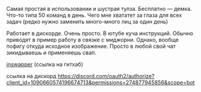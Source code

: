 
Самая простая в использовании и шустрая тулза. Бесплатно — демка. Что-то типа 50 команд в день. Чего мне хвататет за глаза для всех задач (редко нужно заменить много-много лиц за один день)

Работает в дискорде. Очень просто. В ютубе куча инструкций. Обычно приводят в пример работу в связке с миджорни. Однако, вообще пофигу откуда исходное изображение. Просто в любой свой чат зикидываешь и применяешь свап.

[inswapper](https://github.com/haofanwang/inswapper) (ссылка на гитхаб)

ссылка на дискорд
https://discord.com/oauth2/authorize?client_id=1090660574196674713&permissions=274877945856&scope=bot